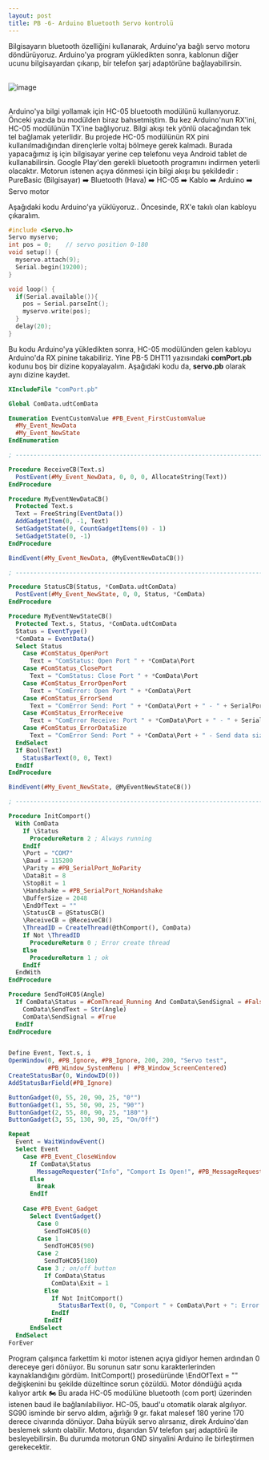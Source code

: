 ```yaml
---
layout: post
title: PB -6- Arduino Bluetooth Servo kontrolü
---
```


Bilgisayarın bluetooth özelliğini kullanarak, Arduino'ya bağlı servo motoru döndürüyoruz. Arduino'ya program yükledikten sonra, kablonun diğer ucunu bilgisayardan çıkarıp, bir telefon şarj adaptörüne bağlayabilirsin.<br><br>

![image](https://github.com/user-attachments/assets/ca5a272b-9441-4e3b-ac48-5c81889dffec)<br><br>

Arduino'ya bilgi yollamak için HC-05 bluetooth modülünü kullanıyoruz. Önceki yazıda bu modülden biraz bahsetmiştim. Bu kez Arduino'nun RX'ini, HC-05 modülünün TX'ine bağlıyoruz. Bilgi akışı tek yönlü olacağından tek tel bağlamak yeterlidir. Bu projede HC-05 modülünün RX pini kullanılmadığından dirençlerle voltaj bölmeye gerek kalmadı. Burada yapacağımız iş için bilgisayar yerine cep telefonu veya Android tablet de kullanabilirsin. Google Play'den gerekli bluetooth programını indirmen yeterli olacaktır. Motorun istenen açıya dönmesi için bilgi akışı bu şekildedir :<br>
PureBasic (Bilgisayar) ➡️ Bluetooth (Hava) ➡️ HC-05 ➡️ Kablo ➡️ Arduino ➡️ Servo motor

Aşağıdaki kodu Arduino’ya yüklüyoruz.. Öncesinde, RX'e takılı olan kabloyu çıkaralım.

```c
#include <Servo.h>
Servo myservo;  
int pos = 0;    // servo position 0-180
void setup() {
  myservo.attach(9);  
  Serial.begin(19200);
}

void loop() {
  if(Serial.available()){
    pos = Serial.parseInt();
    myservo.write(pos); 
  }
  delay(20);
}
```

Bu kodu Arduino'ya yükledikten sonra, HC-05 modülünden gelen kabloyu Arduino'da RX pinine takabiliriz. Yine PB-5 DHT11 yazısındaki **comPort.pb** kodunu boş bir dizine kopyalayalım. Aşağıdaki kodu da, **servo.pb** olarak aynı dizine kaydet.

```pb
XIncludeFile "comPort.pb"

Global ComData.udtComData

Enumeration EventCustomValue #PB_Event_FirstCustomValue
  #My_Event_NewData
  #My_Event_NewState
EndEnumeration

; ---------------------------------------------------------------------------

Procedure ReceiveCB(Text.s)
  PostEvent(#My_Event_NewData, 0, 0, 0, AllocateString(Text))
EndProcedure

Procedure MyEventNewDataCB()
  Protected Text.s
  Text = FreeString(EventData())
  AddGadgetItem(0, -1, Text)
  SetGadgetState(0, CountGadgetItems(0) - 1)
  SetGadgetState(0, -1)
EndProcedure

BindEvent(#My_Event_NewData, @MyEventNewDataCB())

; ---------------------------------------------------------------------------

Procedure StatusCB(Status, *ComData.udtComData)
  PostEvent(#My_Event_NewState, 0, 0, Status, *ComData)
EndProcedure

Procedure MyEventNewStateCB()
  Protected Text.s, Status, *ComData.udtComData
  Status = EventType()
  *ComData = EventData()
  Select Status
    Case #ComStatus_OpenPort
      Text = "ComStatus: Open Port " + *ComData\Port
    Case #ComStatus_ClosePort
      Text = "ComStatus: Close Port " + *ComData\Port
    Case #ComStatus_ErrorOpenPort
      Text = "ComError: Open Port " + *ComData\Port
    Case #ComStatus_ErrorSend
      Text = "ComError Send: Port " + *ComData\Port + " - " + SerialPortErrorText(*ComData\SendError)
    Case #ComStatus_ErrorReceive
      Text = "ComError Receive: Port " + *ComData\Port + " - " + SerialPortErrorText(*ComData\ReceiveError)
    Case #ComStatus_ErrorDataSize
      Text = "ComError Send: Port " + *ComData\Port + " - Send data size to big."
  EndSelect
  If Bool(Text)
    StatusBarText(0, 0, Text)
  EndIf
EndProcedure

BindEvent(#My_Event_NewState, @MyEventNewStateCB())

; ---------------------------------------------------------------------------

Procedure InitComport()
  With ComData
    If \Status
      ProcedureReturn 2 ; Always running
    EndIf
    \Port = "COM7"
    \Baud = 115200
    \Parity = #PB_SerialPort_NoParity
    \DataBit = 8
    \StopBit = 1
    \Handshake = #PB_SerialPort_NoHandshake
    \BufferSize = 2048
    \EndOfText = ""
    \StatusCB = @StatusCB()
    \ReceiveCB = @ReceiveCB()
    \ThreadID = CreateThread(@thComport(), ComData)
    If Not \ThreadID
      ProcedureReturn 0 ; Error create thread
    Else
      ProcedureReturn 1 ; ok
    EndIf
  EndWith
EndProcedure

Procedure SendToHC05(Angle)
  If ComData\Status = #ComThread_Running And ComData\SendSignal = #False
    ComData\SendText = Str(Angle)
    ComData\SendSignal = #True
  EndIf
EndProcedure


Define Event, Text.s, i
OpenWindow(0, #PB_Ignore, #PB_Ignore, 200, 200, "Servo test", 
           #PB_Window_SystemMenu | #PB_Window_ScreenCentered)
CreateStatusBar(0, WindowID(0))
AddStatusBarField(#PB_Ignore)

ButtonGadget(0, 55, 20, 90, 25, "0°")
ButtonGadget(1, 55, 50, 90, 25, "90°")
ButtonGadget(2, 55, 80, 90, 25, "180°")
ButtonGadget(3, 55, 130, 90, 25, "On/Off")

Repeat
  Event = WaitWindowEvent()
  Select Event
    Case #PB_Event_CloseWindow
      If ComData\Status
        MessageRequester("Info", "Comport Is Open!", #PB_MessageRequester_Warning)
      Else
        Break
      EndIf
      
    Case #PB_Event_Gadget
      Select EventGadget()
        Case 0 
          SendToHC05(0)
        Case 1 
          SendToHC05(90)
        Case 2 
          SendToHC05(180)
        Case 3 ; on/off button
          If ComData\Status
            ComData\Exit = 1
          Else
            If Not InitComport()
              StatusBarText(0, 0, "Comport " + ComData\Port + ": Error Create Thread")
            EndIf
          EndIf
      EndSelect
  EndSelect
ForEver
```

Program çalışınca farkettim ki motor istenen açıya gidiyor hemen ardından 0 dereceye geri dönüyor. Bu sorunun satır sonu karakterlerinden kaynaklandığını gördüm. InitComport() prosedüründe \EndOfText = "" değişkenini bu şekilde düzeltince sorun çözüldü. Motor döndüğü açıda kalıyor artık 🏍️ Bu arada HC-05 modülüne bluetooth (com port) üzerinden istenen baud ile bağlanılabiliyor. HC-05, baud'u otomatik olarak algılıyor. SG90 isminde bir servo aldım, ağırlığı 9 gr. fakat malesef 180 yerine 170 derece civarında dönüyor. Daha büyük servo alırsanız, direk Arduino'dan beslemek sıkıntı olabilir. Motoru, dışarıdan 5V telefon şarj adaptörü ile besleyebilirsin. Bu durumda motorun GND sinyalini Arduino ile birleştirmen gerekecektir.
<br><br>
